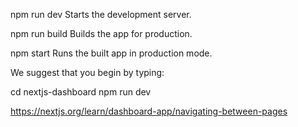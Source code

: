 npm run dev
Starts the development server.

npm run build
Builds the app for production.

npm start
Runs the built app in production mode.

We suggest that you begin by typing:

cd nextjs-dashboard
npm run dev

https://nextjs.org/learn/dashboard-app/navigating-between-pages
